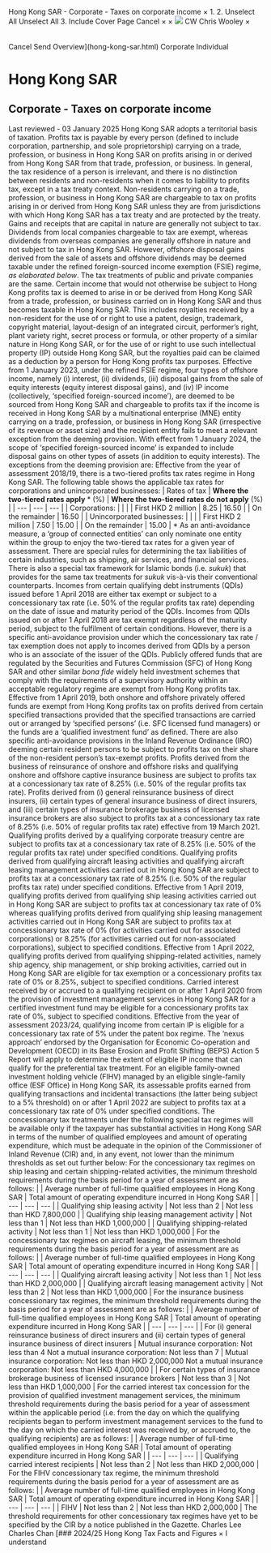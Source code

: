 Hong Kong SAR - Corporate - Taxes on corporate income
×
1.
2.
Unselect All
Unselect All
3.
Include Cover Page
Cancel
×
×
![](-/media/world-wide-tax-summaries/attachments/global---chris-wooley.ashx%3Frev=ac5e5f3223b34096b1afc2a6009c7320&revision=ac5e5f32-23b3-4096-b1af-c2a6009c7320&hash=859B7ADC84DC2CBEC9760E9E6EE7DE6D0A8BFCDF)
CW
Chris Wooley
×
######
Cancel
Send
Overview](hong-kong-sar.html)
Corporate
Individual
# Hong Kong SAR
## Corporate - Taxes on corporate income
Last reviewed - 03 January 2025
Hong Kong SAR adopts a territorial basis of taxation. Profits tax is payable by every person (defined to include corporation, partnership, and sole proprietorship) carrying on a trade, profession, or business in Hong Kong SAR on profits arising in or derived from Hong Kong SAR from that trade, profession, or business. In general, the tax residence of a person is irrelevant, and there is no distinction between residents and non-residents when it comes to liability to profits tax, except in a tax treaty context. Non-residents carrying on a trade, profession, or business in Hong Kong SAR are chargeable to tax on profits arising in or derived from Hong Kong SAR unless they are from jurisdictions with which Hong Kong SAR has a tax treaty and are protected by the treaty.
Gains and receipts that are capital in nature are generally not subject to tax. Dividends from local companies chargeable to tax are exempt, whereas dividends from overseas companies are generally offshore in nature and not subject to tax in Hong Kong SAR. However, offshore disposal gains derived from the sale of assets and offshore dividends may be deemed taxable under the refined foreign-sourced income exemption (FSIE) regime, *as elaborated below*. The tax treatments of public and private companies are the same.
Certain income that would not otherwise be subject to Hong Kong profits tax is deemed to arise in or be derived from Hong Kong SAR from a trade, profession, or business carried on in Hong Kong SAR and thus becomes taxable in Hong Kong SAR. This includes royalties received by a non-resident for the use of or right to use a patent, design, trademark, copyright material, layout-design of an integrated circuit, performer’s right, plant variety right, secret process or formula, or other property of a similar nature in Hong Kong SAR, or for the use of or right to use such intellectual property (IP) outside Hong Kong SAR, but the royalties paid can be claimed as a deduction by a person for Hong Kong profits tax purposes.
Effective from 1 January 2023, under the refined FSIE regime, four types of offshore income, namely (i) interest, (ii) dividends, (iii) disposal gains from the sale of equity interests (equity interest disposal gains), and (iv) IP income (collectively, ‘specified foreign-sourced income’), are deemed to be sourced from Hong Kong SAR and chargeable to profits tax if the income is received in Hong Kong SAR by a multinational enterprise (MNE) entity carrying on a trade, profession, or business in Hong Kong SAR (irrespective of its revenue or asset size) and the recipient entity fails to meet a relevant exception from the deeming provision. With effect from 1 January 2024, the scope of ‘specified foreign-sourced income’ is expanded to include disposal gains on other types of assets (in addition to equity interests). The exceptions from the deeming provision are:
Effective from the year of assessment 2018/19, there is a two-tiered profits tax rates regime in Hong Kong SAR. The following table shows the applicable tax rates for corporations and unincorporated businesses:
| Rates of tax | **Where the two-tiered rates apply** \* (%) | **Where the two-tiered rates do not apply**  (%) |
| --- | --- | --- |
| Corporations: |  |  |
| First HKD 2 million | 8.25 | 16.50 |
| On the remainder | 16.50 |
| Unincorporated businesses: |  |  |
| First HKD 2 million | 7.50 | 15.00 |
| On the remainder | 15.00 |
\* As an anti-avoidance measure, a ‘group of connected entities’ can only nominate one entity within the group to enjoy the two-tiered tax rates for a given year of assessment.
There are special rules for determining the tax liabilities of certain industries, such as shipping, air services, and financial services. There is also a special tax framework for Islamic bonds (i.e. *sukuk*) that provides for the same tax treatments for *sukuk* vis-à-vis their conventional counterparts.
Incomes from certain qualifying debt instruments (QDIs) issued before 1 April 2018 are either tax exempt or subject to a concessionary tax rate (i.e. 50% of the regular profits tax rate) depending on the date of issue and maturity period of the QDIs. Incomes from QDIs issued on or after 1 April 2018 are tax exempt regardless of the maturity period, subject to the fulfilment of certain conditions. However, there is a specific anti-avoidance provision under which the concessionary tax rate / tax exemption does not apply to incomes derived from QDIs by a person who is an associate of the issuer of the QDIs.
Publicly offered funds that are regulated by the Securities and Futures Commission (SFC) of Hong Kong SAR and other similar *bona fide* widely held investment schemes that comply with the requirements of a supervisory authority within an acceptable regulatory regime are exempt from Hong Kong profits tax. Effective from 1 April 2019, both onshore and offshore privately offered funds are exempt from Hong Kong profits tax on profits derived from certain specified transactions provided that the specified transactions are carried out or arranged by ‘specified persons’ (i.e. SFC licensed fund managers) or the funds are a ‘qualified investment fund’ as defined. There are also specific anti-avoidance provisions in the Inland Revenue Ordinance (IRO) deeming certain resident persons to be subject to profits tax on their share of the non-resident person’s tax-exempt profits.
Profits derived from the business of reinsurance of onshore and offshore risks and qualifying onshore and offshore captive insurance business are subject to profits tax at a concessionary tax rate of 8.25% (i.e. 50% of the regular profits tax rate). Profits derived from (i) general reinsurance business of direct insurers, (ii) certain types of general insurance business of direct insurers, and (iii) certain types of insurance brokerage business of licensed insurance brokers are also subject to profits tax at a concessionary tax rate of 8.25% (i.e. 50% of regular profits tax rate) effective from 19 March 2021.
Qualifying profits derived by a qualifying corporate treasury centre are subject to profits tax at a concessionary tax rate of 8.25% (i.e. 50% of the regular profits tax rate) under specified conditions.
Qualifying profits derived from qualifying aircraft leasing activities and qualifying aircraft leasing management activities carried out in Hong Kong SAR are subject to profits tax at a concessionary tax rate of 8.25% (i.e. 50% of the regular profits tax rate) under specified conditions.
Effective from 1 April 2019, qualifying profits derived from qualifying ship leasing activities carried out in Hong Kong SAR are subject to profits tax at concessionary tax rate of 0% whereas qualifying profits derived from qualifying ship leasing management activities carried out in Hong Kong SAR are subject to profits tax at concessionary tax rate of 0% (for activities carried out for associated corporations) or 8.25% (for activities carried out for non-associated corporations), subject to specified conditions.
Effective from 1 April 2022, qualifying profits derived from qualifying shipping-related activities, namely ship agency, ship management, or ship broking activities, carried out in Hong Kong SAR are eligible for tax exemption or a concessionary profits tax rate of 0% or 8.25%, subject to specified conditions.
Carried interest received by or accrued to a qualifying recipient on or after 1 April 2020 from the provision of investment management services in Hong Kong SAR for a certified investment fund may be eligible for a concessionary profits tax rate of 0%, subject to specified conditions.
Effective from the year of assessment 2023/24, qualifying income from certain IP is eligible for a concessionary tax rate of 5% under the patent box regime. The ‘nexus approach’ endorsed by the Organisation for Economic Co-operation and Development (OECD) in its Base Erosion and Profit Shifting (BEPS) Action 5 Report will apply to determine the extent of eligible IP income that can qualify for the preferential tax treatment.
For an eligible family-owned investment holding vehicle (FIHV) managed by an eligible single-family office (ESF Office) in Hong Kong SAR, its assessable profits earned from qualifying transactions and incidental transactions (the latter being subject to a 5% threshold) on or after 1 April 2022 are subject to profits tax at a concessionary tax rate of 0% under specified conditions.
The concessionary tax treatments under the following special tax regimes will be available only if the taxpayer has substantial activities in Hong Kong SAR in terms of the number of qualified employees and amount of operating expenditure, which must be adequate in the opinion of the Commissioner of Inland Revenue (CIR) and, in any event, not lower than the minimum thresholds as set out further below:
For the concessionary tax regimes on ship leasing and certain shipping-related activities, the minimum threshold requirements during the basis period for a year of assessment are as follows:
|  | Average number of full-time qualified employees in Hong Kong SAR | Total amount of operating expenditure incurred in Hong Kong SAR |
| --- | --- | --- |
| Qualifying ship leasing activity | Not less than 2 | Not less than HKD 7,800,000 |
| Qualifying ship leasing management activity | Not less than 1 | Not less than HKD 1,000,000 |
| Qualifying shipping-related activity | Not less than 1 | Not less than HKD 1,000,000 |
For the concessionary tax regimes on aircraft leasing, the minimum threshold requirements during the basis period for a year of assessment are as follows:
|  | Average number of full-time qualified employees in Hong Kong SAR | Total amount of operating expenditure incurred in Hong Kong SAR |
| --- | --- | --- |
| Qualifying aircraft leasing activity | Not less than 1 | Not less than HKD 2,000,000 |
| Qualifying aircraft leasing management activity | Not less than 2 | Not less than HKD 1,000,000 |
For the insurance business concessionary tax regimes, the minimum threshold requirements during the basis period for a year of assessment are as follows:
|  | Average number of full-time qualified employees in Hong Kong SAR | Total amount of operating expenditure incurred in Hong Kong SAR |
| --- | --- | --- |
| For (i) general reinsurance business of direct insurers and (ii) certain types of general insurance business of direct insurers | Mutual insurance corporation: Not less than 4  Not a mutual insurance corporation: Not less than 7 | Mutual insurance corporation: Not less than HKD 2,000,000  Not a mutual insurance corporation: Not less than HKD 4,000,000 |
| For certain types of insurance brokerage business of licensed insurance brokers | Not less than 3 | Not less than HKD 1,000,000 |
For the carried interest tax concession for the provision of qualified investment management services, the minimum threshold requirements during the basis period for a year of assessment within the applicable period (i.e. from the day on which the qualifying recipients began to perform investment management services to the fund to the day on which the carried interest was received by, or accrued to, the qualifying recipients) are as follows:
|  | Average number of full-time qualified employees in Hong Kong SAR | Total amount of operating expenditure incurred in Hong Kong SAR |
| --- | --- | --- |
| Qualifying carried interest recipients | Not less than 2 | Not less than HKD 2,000,000 |
For the FIHV concessionary tax regime, the minimum threshold requirements during the basis period for a year of assessment are as follows:
|  | Average number of full-time qualified employees in Hong Kong SAR | Total amount of operating expenditure incurred in Hong Kong SAR |
| --- | --- | --- |
| FIHV | Not less than 2 | Not less than HKD 2,000,000 |
The threshold requirements for other concessionary tax regimes have yet to be specified by the CIR by a notice published in the Gazette.
Charles Lee
Charles Chan
[### 2024/25 Hong Kong Tax Facts and Figures
×
I understand